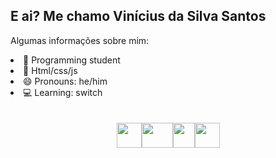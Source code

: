 <h2>E ai? Me chamo <b>Vinícius da Silva Santos</b></h2>
<p>Algumas informações sobre mim:</p>
<li>🔭 Programming student</li>
<li>🌱 Html/css/js</li>
<li>😄 Pronouns: he/him</li>
<li>💻 Learning: switch</li>
<br>
<br>
<div class='icons'>
  <div class='icons-itens' style='display: flex; justify-content: center;'>
    <h1></h1>
    <!-- JS --> 
    <img width="40px" height="40px" src="https://upload.wikimedia.org/wikipedia/commons/thumb/9/99/Unofficial_JavaScript_logo_2.svg/260px-Unofficial_JavaScript_logo_2.svg.png">
    <!-- HTML --> 
    <img width="50px" height="40px" src="https://upload.wikimedia.org/wikipedia/commons/thumb/6/61/HTML5_logo_and_wordmark.svg/200px-HTML5_logo_and_wordmark.svg.png">
    <!-- CSS --> 
    <img width="35px" height="40px" src="https://upload.wikimedia.org/wikipedia/commons/thumb/d/d5/CSS3_logo_and_wordmark.svg/120px-CSS3_logo_and_wordmark.svg.png">
    <!-- PYTHON --> 
    <img width="40px" height="40px" src="https://upload.wikimedia.org/wikipedia/commons/thumb/c/c3/Python-logo-notext.svg/121px-Python-logo-notext.svg.png">
  </div>
</div>

<h2></h2>
<br>

